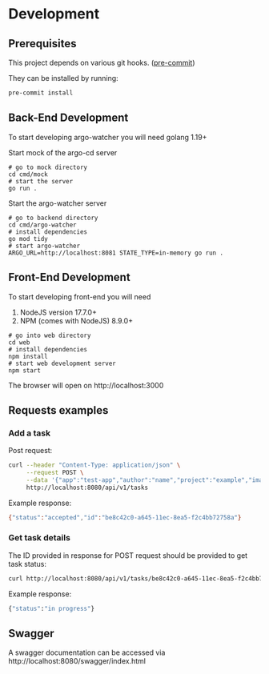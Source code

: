 # Development

## Prerequisites
This project depends on various git hooks. ([pre-commit](https://pre-commit.com))

They can be installed by running:
```bash
pre-commit install
```

## Back-End Development

To start developing argo-watcher you will need golang 1.19+

Start mock of the argo-cd server
```shell
# go to mock directory
cd cmd/mock
# start the server
go run .
```

Start the argo-watcher server
```shell
# go to backend directory
cd cmd/argo-watcher
# install dependencies
go mod tidy
# start argo-watcher
ARGO_URL=http://localhost:8081 STATE_TYPE=in-memory go run .
```

## Front-End Development

To start developing front-end you will need
1. NodeJS version 17.7.0+
2. NPM (comes with NodeJS) 8.9.0+

```shell
# go into web directory
cd web
# install dependencies
npm install
# start web development server
npm start
```

The browser will open on http://localhost:3000

## Requests examples

### Add a task
Post request:
```bash
curl --header "Content-Type: application/json" \
     --request POST \
     --data '{"app":"test-app","author":"name","project":"example","images":[{"image":"example", "tag":"v1.8.0"}]}' \
     http://localhost:8080/api/v1/tasks
```
Example response:
```bash
{"status":"accepted","id":"be8c42c0-a645-11ec-8ea5-f2c4bb72758a"}
```

### Get task details
The ID provided in response for POST request should be provided to get task status:
```bash
curl http://localhost:8080/api/v1/tasks/be8c42c0-a645-11ec-8ea5-f2c4bb72758a
```
Example response:
```bash
{"status":"in progress"}
```

## Swagger
A swagger documentation can be accessed via http://localhost:8080/swagger/index.html
